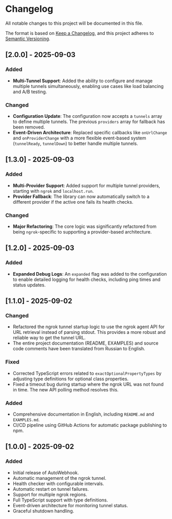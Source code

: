 # Changelog

All notable changes to this project will be documented in this file.

The format is based on [Keep a Changelog](https://keepachangelog.com/en/1.0.0/),
and this project adheres to [Semantic Versioning](https://semver.org/spec/v2.0.0.html).

## [2.0.0] - 2025-09-03

### Added
- **Multi-Tunnel Support**: Added the ability to configure and manage multiple tunnels simultaneously, enabling use cases like load balancing and A/B testing.

### Changed
- **Configuration Update**: The configuration now accepts a `tunnels` array to define multiple tunnels. The previous `providers` array for fallback has been removed.
- **Event-Driven Architecture**: Replaced specific callbacks like `onUrlChange` and `onProviderChange` with a more flexible event-based system (`tunnelReady`, `tunnelDown`) to better handle multiple tunnels.

## [1.3.0] - 2025-09-03

### Added
- **Multi-Provider Support**: Added support for multiple tunnel providers, starting with `ngrok` and `localhost.run`.
- **Provider Fallback**: The library can now automatically switch to a different provider if the active one fails its health checks.

### Changed
- **Major Refactoring**: The core logic was significantly refactored from being `ngrok`-specific to supporting a provider-based architecture.

## [1.2.0] - 2025-09-03

### Added
- **Expanded Debug Logs**: An `expanded` flag was added to the configuration to enable detailed logging for health checks, including ping times and status updates.

## [1.1.0] - 2025-09-02

### Changed
- Refactored the ngrok tunnel startup logic to use the ngrok agent API for URL retrieval instead of parsing stdout. This provides a more robust and reliable way to get the tunnel URL.
- The entire project documentation (README, EXAMPLES) and source code comments have been translated from Russian to English.

### Fixed
- Corrected TypeScript errors related to `exactOptionalPropertyTypes` by adjusting type definitions for optional class properties.
- Fixed a timeout bug during startup where the ngrok URL was not found in time. The new API polling method resolves this.

### Added
- Comprehensive documentation in English, including `README.md` and `EXAMPLES.md`.
- CI/CD pipeline using GitHub Actions for automatic package publishing to npm.

## [1.0.0] - 2025-09-02

### Added
- Initial release of AutoWebhook.
- Automatic management of the ngrok tunnel.
- Health checker with configurable intervals.
- Automatic restart on tunnel failures.
- Support for multiple ngrok regions.
- Full TypeScript support with type definitions.
- Event-driven architecture for monitoring tunnel status.
- Graceful shutdown handling.